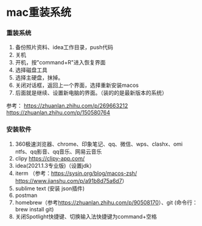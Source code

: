 # mac重装系统

### 重装系统
1. 备份照片资料、idea工作目录，push代码
2. 关机
3. 开机，按"command+R"进入恢复界面
4. 选择磁盘工具
5. 选择主硬盘，抹掉。
6. 关闭对话框，返回上一个界面，选择重新安装macos
7. 后面就是继续、设置新电脑的界面。（装的的是最新版本的系统）

参考：
<https://zhuanlan.zhihu.com/p/269663212>
<https://zhuanlan.zhihu.com/p/150580764>

### 安装软件
1. 360极速浏览器、chrome、印象笔记、qq、微信、wps、clashx、omi ntfs、qq影音、qq音乐、网易云音乐
2. clipy <https://clipy-app.com/>
3. idea(2021.1.3专业版)（设置jdk）
4. iterm （参考：<https://sysin.org/blog/macos-zsh/> <https://www.jianshu.com/p/a91b8d75a6d7>）
5. sublime text (安装 json插件)
6. postman
7. homebrew（参考<https://zhuanlan.zhihu.com/p/90508170>）、git (命令行：brew install git)
8. 关闭Spotlight快捷键、切换输入法快捷键为command+空格


